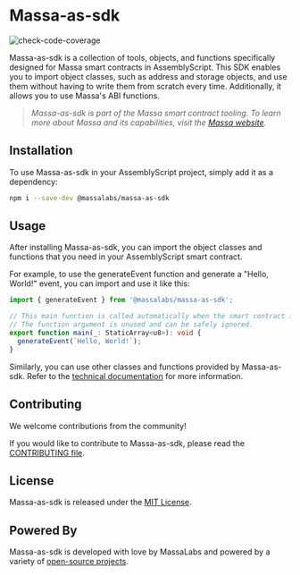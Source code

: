 # Massa-as-sdk
![check-code-coverage](https://img.shields.io/badge/coverage-76%25-orange)


Massa-as-sdk is a collection of tools, objects, and functions specifically designed for Massa smart contracts in AssemblyScript. This SDK enables you to import object classes, such as address and storage objects, and use them without having to write them from scratch every time. Additionally, it allows you to use Massa's ABI functions.

> _Massa-as-sdk is part of the Massa smart contract tooling. To learn more about Massa and its capabilities, visit the [Massa website](https://massa.net)._

## Installation
To use Massa-as-sdk in your AssemblyScript project, simply add it as a dependency:

```sh
npm i --save-dev @massalabs/massa-as-sdk
```

## Usage
After installing Massa-as-sdk, you can import the object classes and functions that you need in your AssemblyScript smart contract.

For example, to use the generateEvent function and generate a "Hello, World!" event, you can import and use it like this:

```typescript
import { generateEvent } from '@massalabs/massa-as-sdk';

// This main function is called automatically when the smart contract is executed by the blockchain.
// The function argument is unused and can be safely ignored.
export function main(_: StaticArray<u8>): void {
  generateEvent(`Hello, World!`);
}
```

Similarly, you can use other classes and functions provided by Massa-as-sdk.
Refer to the [technical documentation](https://as-sdk.docs.massa.net/index.html) for more information.

## Contributing
We welcome contributions from the community!

If you would like to contribute to Massa-as-sdk, please read the [CONTRIBUTING file](CONTRIBUTING.md).

## License
Massa-as-sdk is released under the [MIT License](LICENSE).

## Powered By
Massa-as-sdk is developed with love by MassaLabs and powered by a variety of [open-source projects](powered-by.md).